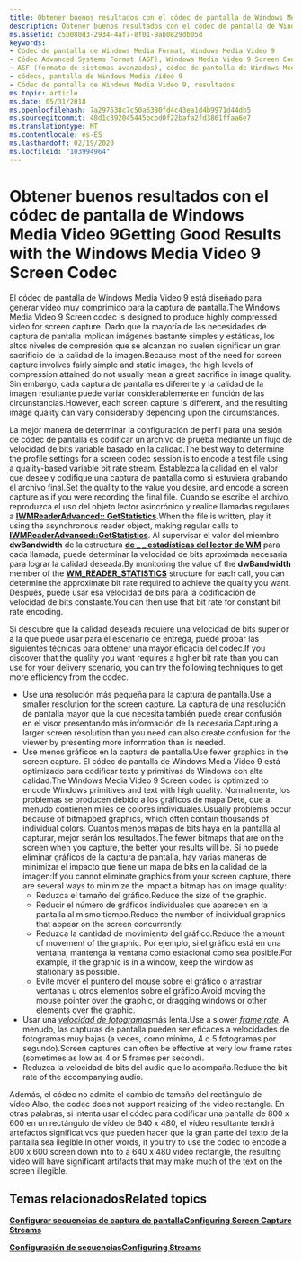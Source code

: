 ```yaml
---
title: Obtener buenos resultados con el códec de pantalla de Windows Media Video 9
description: Obtener buenos resultados con el códec de pantalla de Windows Media Video 9
ms.assetid: c5b080d3-2934-4af7-8f01-9ab0829db05d
keywords:
- Códec de pantalla de Windows Media Format, Windows Media Video 9
- Códec Advanced Systems Format (ASF), Windows Media Video 9 Screen Codec
- ASF (formato de sistemas avanzados), códec de pantalla de Windows Media Video 9
- códecs, pantalla de Windows Media Video 9
- Códec de pantalla de Windows Media Video 9, resultados
ms.topic: article
ms.date: 05/31/2018
ms.openlocfilehash: 7a297638c7c50a6380fd4c43ea1d4b9971d44db5
ms.sourcegitcommit: 48d1c892045445bcbd0f22bafa2fd3861ffaa6e7
ms.translationtype: MT
ms.contentlocale: es-ES
ms.lasthandoff: 02/19/2020
ms.locfileid: "103994964"
---
```

# <a name="getting-good-results-with-the-windows-media-video-9-screen-codec"></a><span data-ttu-id="d605b-108">Obtener buenos resultados con el códec de pantalla de Windows Media Video 9</span><span class="sxs-lookup"><span data-stu-id="d605b-108">Getting Good Results with the Windows Media Video 9 Screen Codec</span></span>

<span data-ttu-id="d605b-109">El códec de pantalla de Windows Media Video 9 está diseñado para generar vídeo muy comprimido para la captura de pantalla.</span><span class="sxs-lookup"><span data-stu-id="d605b-109">The Windows Media Video 9 Screen codec is designed to produce highly compressed video for screen capture.</span></span> <span data-ttu-id="d605b-110">Dado que la mayoría de las necesidades de captura de pantalla implican imágenes bastante simples y estáticas, los altos niveles de compresión que se alcanzan no suelen significar un gran sacrificio de la calidad de la imagen.</span><span class="sxs-lookup"><span data-stu-id="d605b-110">Because most of the need for screen capture involves fairly simple and static images, the high levels of compression attained do not usually mean a great sacrifice in image quality.</span></span> <span data-ttu-id="d605b-111">Sin embargo, cada captura de pantalla es diferente y la calidad de la imagen resultante puede variar considerablemente en función de las circunstancias.</span><span class="sxs-lookup"><span data-stu-id="d605b-111">However, each screen capture is different, and the resulting image quality can vary considerably depending upon the circumstances.</span></span>

<span data-ttu-id="d605b-112">La mejor manera de determinar la configuración de perfil para una sesión de códec de pantalla es codificar un archivo de prueba mediante un flujo de velocidad de bits variable basado en la calidad.</span><span class="sxs-lookup"><span data-stu-id="d605b-112">The best way to determine the profile settings for a screen codec session is to encode a test file using a quality-based variable bit rate stream.</span></span> <span data-ttu-id="d605b-113">Establezca la calidad en el valor que desee y codifique una captura de pantalla como si estuviera grabando el archivo final.</span><span class="sxs-lookup"><span data-stu-id="d605b-113">Set the quality to the value you desire, and encode a screen capture as if you were recording the final file.</span></span> <span data-ttu-id="d605b-114">Cuando se escribe el archivo, reproduzca el uso del objeto lector asincrónico y realice llamadas regulares a [**IWMReaderAdvanced:: GetStatistics**](/previous-versions/windows/desktop/api/Wmsdkidl/nf-wmsdkidl-iwmreaderadvanced-getstatistics).</span><span class="sxs-lookup"><span data-stu-id="d605b-114">When the file is written, play it using the asynchronous reader object, making regular calls to [**IWMReaderAdvanced::GetStatistics**](/previous-versions/windows/desktop/api/Wmsdkidl/nf-wmsdkidl-iwmreaderadvanced-getstatistics).</span></span> <span data-ttu-id="d605b-115">Al supervisar el valor del miembro **dwBandwidth** de la estructura [**de \_ \_ estadísticas del lector de WM**](/previous-versions/windows/desktop/api/wmsdkidl/ns-wmsdkidl-wm_reader_statistics) para cada llamada, puede determinar la velocidad de bits aproximada necesaria para lograr la calidad deseada.</span><span class="sxs-lookup"><span data-stu-id="d605b-115">By monitoring the value of the **dwBandwidth** member of the [**WM\_READER\_STATISTICS**](/previous-versions/windows/desktop/api/wmsdkidl/ns-wmsdkidl-wm_reader_statistics) structure for each call, you can determine the approximate bit rate required to achieve the quality you want.</span></span> <span data-ttu-id="d605b-116">Después, puede usar esa velocidad de bits para la codificación de velocidad de bits constante.</span><span class="sxs-lookup"><span data-stu-id="d605b-116">You can then use that bit rate for constant bit rate encoding.</span></span>

<span data-ttu-id="d605b-117">Si descubre que la calidad deseada requiere una velocidad de bits superior a la que puede usar para el escenario de entrega, puede probar las siguientes técnicas para obtener una mayor eficacia del códec.</span><span class="sxs-lookup"><span data-stu-id="d605b-117">If you discover that the quality you want requires a higher bit rate than you can use for your delivery scenario, you can try the following techniques to get more efficiency from the codec.</span></span>

-   <span data-ttu-id="d605b-118">Use una resolución más pequeña para la captura de pantalla.</span><span class="sxs-lookup"><span data-stu-id="d605b-118">Use a smaller resolution for the screen capture.</span></span> <span data-ttu-id="d605b-119">La captura de una resolución de pantalla mayor que la que necesita también puede crear confusión en el visor presentando más información de la necesaria.</span><span class="sxs-lookup"><span data-stu-id="d605b-119">Capturing a larger screen resolution than you need can also create confusion for the viewer by presenting more information than is needed.</span></span>
-   <span data-ttu-id="d605b-120">Use menos gráficos en la captura de pantalla.</span><span class="sxs-lookup"><span data-stu-id="d605b-120">Use fewer graphics in the screen capture.</span></span> <span data-ttu-id="d605b-121">El códec de pantalla de Windows Media Video 9 está optimizado para codificar texto y primitivas de Windows con alta calidad.</span><span class="sxs-lookup"><span data-stu-id="d605b-121">The Windows Media Video 9 Screen codec is optimized to encode Windows primitives and text with high quality.</span></span> <span data-ttu-id="d605b-122">Normalmente, los problemas se producen debido a los gráficos de mapa Dete, que a menudo contienen miles de colores individuales.</span><span class="sxs-lookup"><span data-stu-id="d605b-122">Usually problems occur because of bitmapped graphics, which often contain thousands of individual colors.</span></span> <span data-ttu-id="d605b-123">Cuantos menos mapas de bits haya en la pantalla al capturar, mejor serán los resultados.</span><span class="sxs-lookup"><span data-stu-id="d605b-123">The fewer bitmaps that are on the screen when you capture, the better your results will be.</span></span> <span data-ttu-id="d605b-124">Si no puede eliminar gráficos de la captura de pantalla, hay varias maneras de minimizar el impacto que tiene un mapa de bits en la calidad de la imagen:</span><span class="sxs-lookup"><span data-stu-id="d605b-124">If you cannot eliminate graphics from your screen capture, there are several ways to minimize the impact a bitmap has on image quality:</span></span>
    -   <span data-ttu-id="d605b-125">Reduzca el tamaño del gráfico.</span><span class="sxs-lookup"><span data-stu-id="d605b-125">Reduce the size of the graphic.</span></span>
    -   <span data-ttu-id="d605b-126">Reducir el número de gráficos individuales que aparecen en la pantalla al mismo tiempo.</span><span class="sxs-lookup"><span data-stu-id="d605b-126">Reduce the number of individual graphics that appear on the screen concurrently.</span></span>
    -   <span data-ttu-id="d605b-127">Reduzca la cantidad de movimiento del gráfico.</span><span class="sxs-lookup"><span data-stu-id="d605b-127">Reduce the amount of movement of the graphic.</span></span> <span data-ttu-id="d605b-128">Por ejemplo, si el gráfico está en una ventana, mantenga la ventana como estacional como sea posible.</span><span class="sxs-lookup"><span data-stu-id="d605b-128">For example, if the graphic is in a window, keep the window as stationary as possible.</span></span>
    -   <span data-ttu-id="d605b-129">Evite mover el puntero del mouse sobre el gráfico o arrastrar ventanas u otros elementos sobre el gráfico.</span><span class="sxs-lookup"><span data-stu-id="d605b-129">Avoid moving the mouse pointer over the graphic, or dragging windows or other elements over the graphic.</span></span>
-   <span data-ttu-id="d605b-130">Usar una [*velocidad de fotogramas*](wmformat-glossary.md)más lenta.</span><span class="sxs-lookup"><span data-stu-id="d605b-130">Use a slower [*frame rate*](wmformat-glossary.md).</span></span> <span data-ttu-id="d605b-131">A menudo, las capturas de pantalla pueden ser eficaces a velocidades de fotogramas muy bajas (a veces, como mínimo, 4 o 5 fotogramas por segundo).</span><span class="sxs-lookup"><span data-stu-id="d605b-131">Screen captures can often be effective at very low frame rates (sometimes as low as 4 or 5 frames per second).</span></span>
-   <span data-ttu-id="d605b-132">Reduzca la velocidad de bits del audio que lo acompaña.</span><span class="sxs-lookup"><span data-stu-id="d605b-132">Reduce the bit rate of the accompanying audio.</span></span>

<span data-ttu-id="d605b-133">Además, el códec no admite el cambio de tamaño del rectángulo de vídeo.</span><span class="sxs-lookup"><span data-stu-id="d605b-133">Also, the codec does not support resizing of the video rectangle.</span></span> <span data-ttu-id="d605b-134">En otras palabras, si intenta usar el códec para codificar una pantalla de 800 x 600 en un rectángulo de vídeo de 640 x 480, el vídeo resultante tendrá artefactos significativos que pueden hacer que la gran parte del texto de la pantalla sea ilegible.</span><span class="sxs-lookup"><span data-stu-id="d605b-134">In other words, if you try to use the codec to encode a 800 x 600 screen down into to a 640 x 480 video rectangle, the resulting video will have significant artifacts that may make much of the text on the screen illegible.</span></span>

## <a name="related-topics"></a><span data-ttu-id="d605b-135">Temas relacionados</span><span class="sxs-lookup"><span data-stu-id="d605b-135">Related topics</span></span>

<dl> <dt>

[<span data-ttu-id="d605b-136">**Configurar secuencias de captura de pantalla**</span><span class="sxs-lookup"><span data-stu-id="d605b-136">**Configuring Screen Capture Streams**</span></span>](configuring-screen-capture-streams.md)
</dt> <dt>

[<span data-ttu-id="d605b-137">**Configuración de secuencias**</span><span class="sxs-lookup"><span data-stu-id="d605b-137">**Configuring Streams**</span></span>](configuring-streams.md)
</dt> </dl>

 

 




